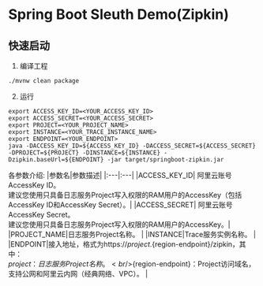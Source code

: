 # Spring Boot Sleuth Demo(Zipkin)


## 快速启动
1. 编译工程

```shell
./mvnw clean package
```

2. 运行
```shell
export ACCESS_KEY_ID=<YOUR_ACCESS_KEY_ID>
export ACCESS_SECRET=<YOUR_ACCESS_SECRET>
export PROJECT=<YOUR_PROJECT_NAME>
export INSTANCE=<YOUR_TRACE_INSTANCE_NAME>
export ENDPOINT=<YOUR_ENDPOINT>
java -DACCESS_KEY_ID=${ACCESS_KEY_ID} -DACCESS_SECRET=${ACCESS_SECRET} -DPROJECT=${PROJECT} -DINSTANCE=${INSTANCE} -Dzipkin.baseUrl=${ENDPOINT} -jar target/springboot-zipkin.jar
```

各参数介绍:
|参数名|参数描述|
|:---|:---|
|ACCESS_KEY_ID| 阿里云账号AccessKey ID。<br/>建议您使用只具备日志服务Project写入权限的RAM用户的AccessKey（包括AccessKey ID和AccessKey Secret）。|
|ACCESS_SECRET| 阿里云账号AccessKey Secret。<br/>建议您使用只具备日志服务Project写入权限的RAM用户的AccessKey。|
|PROJECT_NAME|日志服务Project名称。 |
|INSTANCE|Trace服务实例名称。 |
|ENDPOINT|接入地址，格式为https://${project}.${region-endpoint}/zipkin，其中：<br/> ${project}：日志服务Project名称。<br/>${region-endpoint}：Project访问域名，支持公网和阿里云内网（经典网络、VPC）。 |
